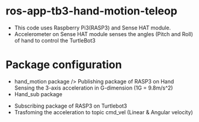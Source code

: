 # ros-app-tb3-hand-motion-teleop
* This code uses Raspberry Pi3(RASP3) and Sense HAT module.
* Accelerometer on Sense HAT module senses the angles (Pitch and Roll) of hand to control the TurtleBot3 

# Package configuration
* hand_motion package />
  Publishing package of RASP3 on Hand 
  Sensing the 3-axis acceleration in G-dimension (1G = 9.8m/s^2) 
* Hand_sub package 
 - Subscribing package of RASP3 on Turtlebot3 
 - Trasfoming the acceleration to topic cmd_vel (Linear & Angular velocity) 
 
